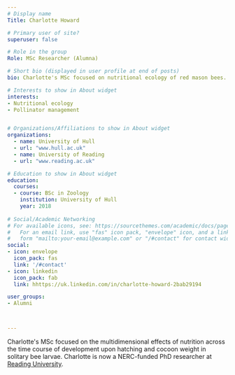 ```yaml
---
# Display name
Title: Charlotte Howard

# Primary user of site?
superuser: false

# Role in the group
Role: MSc Researcher (Alumna)

# Short bio (displayed in user profile at end of posts)
bio: Charlotte's MSc focused on nutritional ecology of red mason bees.

# Interests to show in About widget
interests:
- Nutritional ecology
- Pollinator management


# Organizations/Affiliations to show in About widget
organizations:
  - name: University of Hull
  - url: "www.hull.ac.uk"
  - name: University of Reading
  - url: "www.reading.ac.uk"

# Education to show in About widget
education:
  courses:
  - course: BSc in Zoology
    institution: University of Hull
    year: 2018
 
# Social/Academic Networking
# For available icons, see: https://sourcethemes.com/academic/docs/page-builder/#icons
#   For an email link, use "fas" icon pack, "envelope" icon, and a link in the
#   form "mailto:your-email@example.com" or "/#contact" for contact widget.
social:
- icon: envelope
  icon_pack: fas
  link: '/#contact'
- icon: linkedin
  icon_pack: fab
  link: hhttps://uk.linkedin.com/in/charlotte-howard-2bab29194

user_groups:
- Alumni



---
```


Charlotte's MSc focused on the multidimensional effects of nutrition across the time course of development upon hatching and cocoon weight in solitary bee larvae. Charlotte is now a NERC-funded PhD researcher at [Reading University](https://research.reading.ac.uk/foodbiosystems/meet-our-researchers/meet-our-phd-students-rdg/).